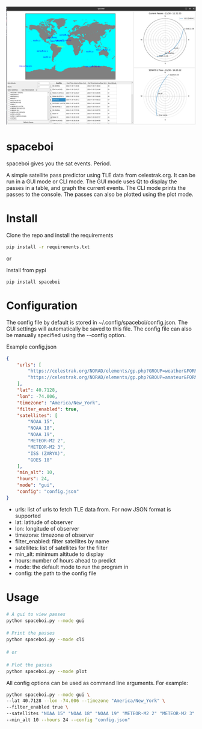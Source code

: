 ![spaceboi](cover.png)


# spaceboi

spaceboi gives you the sat events. Period.

A simple satellite pass predictor using TLE data from celestrak.org. It can be
run in a GUI mode or CLI mode. The GUI mode uses Qt to display the passes in a
table, and graph the current events. The CLI mode prints the passes to the
console. The passes can also be plotted using the plot mode.

# Install

Clone the repo and install the requirements

```bash
pip install -r requirements.txt
```

or 

Install from pypi
```
pip install spaceboi
```


# Configuration

The config file by default is stored in ~/.config/spaceboi/config.json. The GUI
settings will automatically be saved to this file. The config file can also be
manually specified using the --config option.

Example config.json
```json
{
    "urls": [
        "https://celestrak.org/NORAD/elements/gp.php?GROUP=weather&FORMAT=json",
        "https://celestrak.org/NORAD/elements/gp.php?GROUP=amateur&FORMAT=json",
    ],
    "lat": 40.7128,
    "lon": -74.006,
    "timezone": "America/New_York",
    "filter_enabled": true,
    "satellites": [
        "NOAA 15",
        "NOAA 18",
        "NOAA 19",
        "METEOR-M2 2",
        "METEOR-M2 3",
        "ISS (ZARYA)",
        "GOES 18"
    ],
    "min_alt": 10,
    "hours": 24,
    "mode": "gui",
    "config": "config.json"
}
```

- urls: list of urls to fetch TLE data from. For now JSON format is supported
- lat: latitude of observer
- lon: longitude of observer
- timezone: timezone of observer
- filter_enabled: filter satellites by name
- satellites: list of satellites for the filter
- min_alt: minimum altitude to display
- hours: number of hours ahead to predict
- mode: the default mode to run the program in
- config: the path to the config file

# Usage

```bash
# A gui to view passes
python spaceboi.py --mode gui

# Print the passes
python spaceboi.py --mode cli

# or

# Plot the passes
python spaceboi.py --mode plot
```

All config options can be used as command line arguments. For example:

```bash
python spaceboi.py --mode gui \
--lat 40.7128 --lon -74.006 --timezone "America/New_York" \
--filter_enabled true \
--satellites "NOAA 15" "NOAA 18" "NOAA 19" "METEOR-M2 2" "METEOR-M2 3" "ISS (ZARYA)" "GOES 18" \
--min_alt 10 --hours 24 --config "config.json"
```

